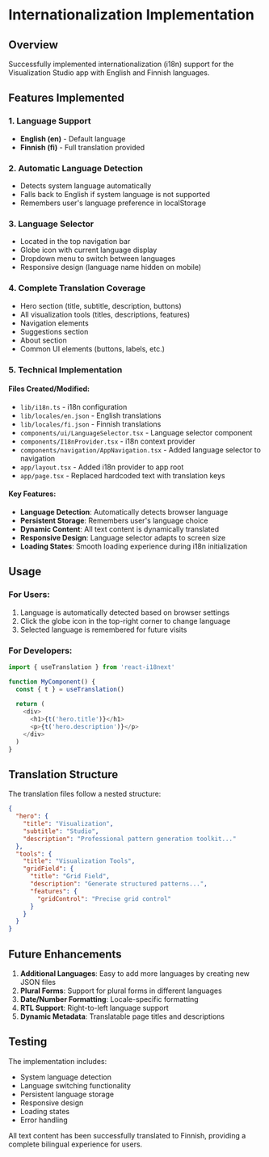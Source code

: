 # Internationalization Implementation

## Overview
Successfully implemented internationalization (i18n) support for the Visualization Studio app with English and Finnish languages.

## Features Implemented

### 1. Language Support
- **English (en)** - Default language
- **Finnish (fi)** - Full translation provided

### 2. Automatic Language Detection
- Detects system language automatically
- Falls back to English if system language is not supported
- Remembers user's language preference in localStorage

### 3. Language Selector
- Located in the top navigation bar
- Globe icon with current language display
- Dropdown menu to switch between languages
- Responsive design (language name hidden on mobile)

### 4. Complete Translation Coverage
- Hero section (title, subtitle, description, buttons)
- All visualization tools (titles, descriptions, features)
- Navigation elements
- Suggestions section
- About section
- Common UI elements (buttons, labels, etc.)

### 5. Technical Implementation

#### Files Created/Modified:
- `lib/i18n.ts` - i18n configuration
- `lib/locales/en.json` - English translations
- `lib/locales/fi.json` - Finnish translations
- `components/ui/LanguageSelector.tsx` - Language selector component
- `components/I18nProvider.tsx` - i18n context provider
- `components/navigation/AppNavigation.tsx` - Added language selector to navigation
- `app/layout.tsx` - Added i18n provider to app root
- `app/page.tsx` - Replaced hardcoded text with translation keys

#### Key Features:
- **Language Detection**: Automatically detects browser language
- **Persistent Storage**: Remembers user's language choice
- **Dynamic Content**: All text content is dynamically translated
- **Responsive Design**: Language selector adapts to screen size
- **Loading States**: Smooth loading experience during i18n initialization

## Usage

### For Users:
1. Language is automatically detected based on browser settings
2. Click the globe icon in the top-right corner to change language
3. Selected language is remembered for future visits

### For Developers:
```typescript
import { useTranslation } from 'react-i18next'

function MyComponent() {
  const { t } = useTranslation()
  
  return (
    <div>
      <h1>{t('hero.title')}</h1>
      <p>{t('hero.description')}</p>
    </div>
  )
}
```

## Translation Structure

The translation files follow a nested structure:
```json
{
  "hero": {
    "title": "Visualization",
    "subtitle": "Studio",
    "description": "Professional pattern generation toolkit..."
  },
  "tools": {
    "title": "Visualization Tools",
    "gridField": {
      "title": "Grid Field",
      "description": "Generate structured patterns...",
      "features": {
        "gridControl": "Precise grid control"
      }
    }
  }
}
```

## Future Enhancements

1. **Additional Languages**: Easy to add more languages by creating new JSON files
2. **Plural Forms**: Support for plural forms in different languages
3. **Date/Number Formatting**: Locale-specific formatting
4. **RTL Support**: Right-to-left language support
5. **Dynamic Metadata**: Translatable page titles and descriptions

## Testing

The implementation includes:
- System language detection
- Language switching functionality
- Persistent language storage
- Responsive design
- Loading states
- Error handling

All text content has been successfully translated to Finnish, providing a complete bilingual experience for users.
